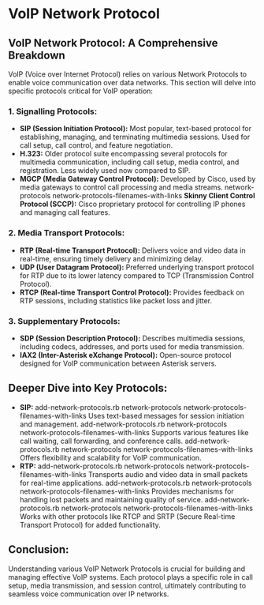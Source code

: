 # VoIP Network Protocol

## VoIP Network Protocol: A Comprehensive Breakdown

VoIP (Voice over Internet Protocol) relies on various Network Protocols to enable voice communication over data networks. This section will delve into specific protocols critical for VoIP operation:

### 1. Signalling Protocols:

* **SIP (Session Initiation Protocol):** Most popular, text-based protocol for establishing, managing, and terminating multimedia sessions. Used for call setup, call control, and feature negotiation.
* **H.323:** Older protocol suite encompassing several protocols for multimedia communication, including call setup, media control, and registration. Less widely used now compared to SIP.
* **MGCP (Media Gateway Control Protocol):** Developed by Cisco, used by media gateways to control call processing and media streams. network-protocols network-protocols-filenames-with-links **Skinny Client Control Protocol (SCCP):** Cisco proprietary protocol for controlling IP phones and managing call features.


### 2. Media Transport Protocols:

* **RTP (Real-time Transport Protocol):** Delivers voice and video data in real-time, ensuring timely delivery and minimizing delay.
* **UDP (User Datagram Protocol):** Preferred underlying transport protocol for RTP due to its lower latency compared to TCP (Transmission Control Protocol).
* **RTCP (Real-time Transport Control Protocol):** Provides feedback on RTP sessions, including statistics like packet loss and jitter.


### 3. Supplementary Protocols:

* **SDP (Session Description Protocol):** Describes multimedia sessions, including codecs, addresses, and ports used for media transmission.
* **IAX2 (Inter-Asterisk eXchange Protocol):** Open-source protocol designed for VoIP communication between Asterisk servers.


## Deeper Dive into Key Protocols:

* **SIP:** 
 add-network-protocols.rb network-protocols network-protocols-filenames-with-links Uses text-based messages for session initiation and management.
 add-network-protocols.rb network-protocols network-protocols-filenames-with-links Supports various features like call waiting, call forwarding, and conference calls.
 add-network-protocols.rb network-protocols network-protocols-filenames-with-links Offers flexibility and scalability for VoIP communication.
* **RTP:**
 add-network-protocols.rb network-protocols network-protocols-filenames-with-links Transports audio and video data in small packets for real-time applications.
 add-network-protocols.rb network-protocols network-protocols-filenames-with-links Provides mechanisms for handling lost packets and maintaining quality of service.
 add-network-protocols.rb network-protocols network-protocols-filenames-with-links Works with other protocols like RTCP and SRTP (Secure Real-time Transport Protocol) for added functionality.


## Conclusion:

Understanding various VoIP Network Protocols is crucial for building and managing effective VoIP systems. Each protocol plays a specific role in call setup, media transmission, and session control, ultimately contributing to seamless voice communication over IP networks.
